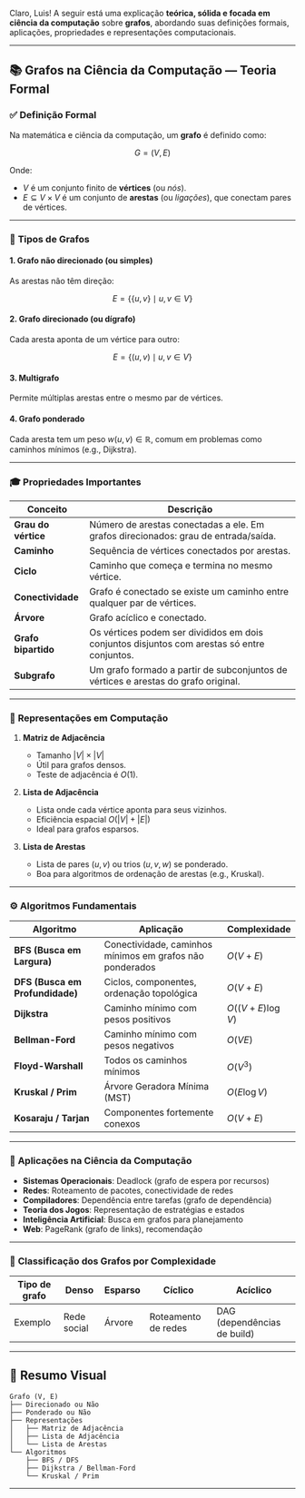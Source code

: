 Claro, Luis! A seguir está uma explicação **teórica, sólida e focada em ciência da computação** sobre **grafos**, abordando suas definições formais, aplicações, propriedades e representações computacionais.

---

## 📚 **Grafos na Ciência da Computação** — Teoria Formal

### ✅ **Definição Formal**

Na matemática e ciência da computação, um **grafo** é definido como:

$$
G = (V, E)
$$

Onde:

* $V$ é um conjunto finito de **vértices** (ou *nós*).
* $E \subseteq V \times V$ é um conjunto de **arestas** (ou *ligações*), que conectam pares de vértices.

---

### 🧭 **Tipos de Grafos**

#### 1. **Grafo não direcionado (ou simples)**

As arestas não têm direção:

$$
E = \{ \{u, v\} \mid u, v \in V \}
$$

#### 2. **Grafo direcionado (ou dígrafo)**

Cada aresta aponta de um vértice para outro:

$$
E = \{ (u, v) \mid u, v \in V \}
$$

#### 3. **Multigrafo**

Permite múltiplas arestas entre o mesmo par de vértices.

#### 4. **Grafo ponderado**

Cada aresta tem um peso $w(u, v) \in \mathbb{R}$, comum em problemas como caminhos mínimos (e.g., Dijkstra).

---

### 🎓 **Propriedades Importantes**

| Conceito            | Descrição                                                                                   |
| ------------------- | ------------------------------------------------------------------------------------------- |
| **Grau do vértice** | Número de arestas conectadas a ele. Em grafos direcionados: grau de entrada/saída.          |
| **Caminho**         | Sequência de vértices conectados por arestas.                                               |
| **Ciclo**           | Caminho que começa e termina no mesmo vértice.                                              |
| **Conectividade**   | Grafo é conectado se existe um caminho entre qualquer par de vértices.                      |
| **Árvore**          | Grafo acíclico e conectado.                                                                 |
| **Grafo bipartido** | Os vértices podem ser divididos em dois conjuntos disjuntos com arestas só entre conjuntos. |
| **Subgrafo**        | Um grafo formado a partir de subconjuntos de vértices e arestas do grafo original.          |

---

### 🧮 **Representações em Computação**

1. **Matriz de Adjacência**

   * Tamanho $|V| \times |V|$
   * Útil para grafos densos.
   * Teste de adjacência é $O(1)$.

2. **Lista de Adjacência**

   * Lista onde cada vértice aponta para seus vizinhos.
   * Eficiência espacial $O(|V| + |E|)$
   * Ideal para grafos esparsos.

3. **Lista de Arestas**

   * Lista de pares $(u, v)$ ou trios $(u, v, w)$ se ponderado.
   * Boa para algoritmos de ordenação de arestas (e.g., Kruskal).

---

### ⚙️ **Algoritmos Fundamentais**

| Algoritmo                       | Aplicação                                                | Complexidade        |
| ------------------------------- | -------------------------------------------------------- | ------------------- |
| **BFS (Busca em Largura)**      | Conectividade, caminhos mínimos em grafos não ponderados | $O(V + E)$          |
| **DFS (Busca em Profundidade)** | Ciclos, componentes, ordenação topológica                | $O(V + E)$          |
| **Dijkstra**                    | Caminho mínimo com pesos positivos                       | $O((V + E) \log V)$ |
| **Bellman-Ford**                | Caminho mínimo com pesos negativos                       | $O(VE)$             |
| **Floyd-Warshall**              | Todos os caminhos mínimos                                | $O(V^3)$            |
| **Kruskal / Prim**              | Árvore Geradora Mínima (MST)                             | $O(E \log V)$       |
| **Kosaraju / Tarjan**           | Componentes fortemente conexos                           | $O(V + E)$          |

---

### 🔗 **Aplicações na Ciência da Computação**

* **Sistemas Operacionais**: Deadlock (grafo de espera por recursos)
* **Redes**: Roteamento de pacotes, conectividade de redes
* **Compiladores**: Dependência entre tarefas (grafo de dependência)
* **Teoria dos Jogos**: Representação de estratégias e estados
* **Inteligência Artificial**: Busca em grafos para planejamento
* **Web**: PageRank (grafo de links), recomendação

---

### 📏 **Classificação dos Grafos por Complexidade**

| Tipo de grafo | Denso       | Esparso | Cíclico             | Acíclico                    |
| ------------- | ----------- | ------- | ------------------- | --------------------------- |
| Exemplo       | Rede social | Árvore  | Roteamento de redes | DAG (dependências de build) |

---

## 🧠 **Resumo Visual**

```
Grafo (V, E)
├── Direcionado ou Não
├── Ponderado ou Não
├── Representações
│   ├── Matriz de Adjacência
│   ├── Lista de Adjacência
│   └── Lista de Arestas
└── Algoritmos
    ├── BFS / DFS
    ├── Dijkstra / Bellman-Ford
    └── Kruskal / Prim
```

---


